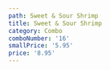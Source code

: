 ```yaml
---
path: Sweet & Sour Shrimp
title: Sweet & Sour Shrimp
category: Combo
comboNumber: '16'
smallPrice: '5.95'
price: '8.95'
---
```


